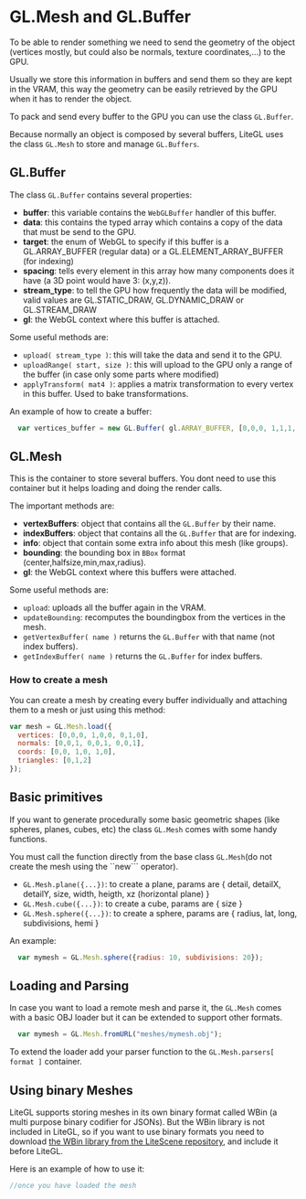 # GL.Mesh and GL.Buffer

To be able to render something we need to send the geometry of the object (vertices mostly, but could also be normals, texture coordinates,...) to the GPU.

Usually we store this information in buffers and send them so they are kept in the VRAM, this way the geometry can be easily retrieved by the GPU when it has to render the object.

To pack and send every buffer to the GPU you can use the class ```GL.Buffer```. 

Because normally an object is composed by several buffers, LiteGL uses the class ```GL.Mesh``` to store and manage ```GL.Buffers```.

## GL.Buffer 

The class ```GL.Buffer``` contains several properties:

- **buffer**: this variable contains the ```WebGLBuffer``` handler of this buffer.
- **data**: this contains the typed array which contains a copy of the data that must be send to the GPU.
- **target**: the enum of WebGL to specify if this buffer is a GL.ARRAY_BUFFER (regular data) or a GL.ELEMENT_ARRAY_BUFFER (for indexing)
- **spacing**: tells every element in this array how many components does it have (a 3D point would have 3: (x,y,z)).
- **stream_type**: to tell the GPU how frequently the data will be modified, valid values are GL.STATIC_DRAW, GL.DYNAMIC_DRAW or GL.STREAM_DRAW
- **gl**: the WebGL context where this buffer is attached.

Some useful methods are:

- ```upload( stream_type )```: this will take the data and send it to the GPU.
- ```uploadRange( start, size )```: this will upload to the GPU only a range of the buffer (in case only some parts where modified)
- ```applyTransform( mat4 )```: applies a matrix transformation to every vertex in this buffer. Used to bake transformations.

An example of how to create a buffer:
```javascript
  var vertices_buffer = new GL.Buffer( gl.ARRAY_BUFFER, [0,0,0, 1,1,1, 0,1,0], 3 );
```

## GL.Mesh 

This is the container to store several buffers. You dont need to use this container but it helps loading and doing the render calls.

The important methods are:

- **vertexBuffers**: object that contains all the ```GL.Buffer``` by their name.
- **indexBuffers**: object that contains all the ```GL.Buffer``` that are for indexing.
- **info**: object that contain some extra info about this mesh (like groups).
- **bounding**: the bounding box in ```BBox``` format (center,halfsize,min,max,radius).
- **gl**: the WebGL context where this buffers were attached.

Some useful methods are:

- ```upload```: uploads all the buffer again in the VRAM.
- ```updateBounding```: recomputes the boundingbox from the vertices in the mesh.
- ```getVertexBuffer( name )``` returns the ```GL.Buffer``` with that name (not index buffers).
- ```getIndexBuffer( name )``` returns the ```GL.Buffer``` for index buffers.

### How to create a mesh 

You can create a mesh by creating every buffer individually and attaching them to a mesh or just using this method:

```js
var mesh = GL.Mesh.load({ 
  vertices: [0,0,0, 1,0,0, 0,1,0], 
  normals: [0,0,1, 0,0,1, 0,0,1], 
  coords: [0,0, 1,0, 1,0], 
  triangles: [0,1,2]
});
```

## Basic primitives ##

If you want to generate procedurally some basic geometric shapes (like spheres, planes, cubes, etc) the class ```GL.Mesh``` comes with some handy functions.

You must call the function directly from the base class ```GL.Mesh```(do not create the mesh using the ``new``` operator).

- ```GL.Mesh.plane({...})```: to create a plane, params are { detail, detailX, detailY, size, width, heigth, xz (horizontal plane) }
- ```GL.Mesh.cube({...})```: to create a cube, params are { size }
- ```GL.Mesh.sphere({...})```: to create a sphere, params are { radius, lat, long, subdivisions, hemi }

An example:

```javascript
  var mymesh = GL.Mesh.sphere({radius: 10, subdivisions: 20});
```

## Loading and Parsing 

In case you want to load a remote mesh and parse it, the ```GL.Mesh``` comes with a basic OBJ loader but it can be extended to support other formats.

```javascript
  var mymesh = GL.Mesh.fromURL("meshes/mymesh.obj");
```

To extend the loader add your parser function to the ```GL.Mesh.parsers[ format ]``` container.

## Using binary Meshes

LiteGL supports storing meshes in its own binary format called WBin (a multi purpose binary codifier for JSONs).
But the WBin library is not included in LiteGL, so if you want to use binary formats you need to download [the WBin library from the LiteScene repository](https://github.com/jagenjo/litescene.js/blob/master/src/utils/wbin.js), and include it before LiteGL.

Here is an example of how to use it:

```js
//once you have loaded the mesh

````


